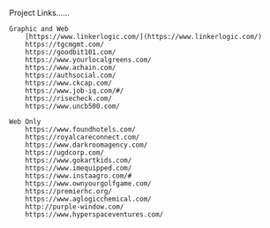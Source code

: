 Project Links……

    Graphic and Web
        [https://www.linkerlogic.com/](https://www.linkerlogic.com/)
        https://tgcmgmt.com/
        https://goodbit101.com/
        https://www.yourlocalgreens.com/
        https://www.achain.com/
        https://authsocial.com/
        https://www.ckcap.com/
        https://www.job-iq.com/#/
        https://risecheck.com/
        https://www.uncb500.com/

    Web Only
        https://www.foundhotels.com/
        https://royalcareconnect.com/
        https://www.darkroomagency.com/
        https://ugdcorp.com/
        https://www.gokartkids.com/
        https://www.imequipped.com/
        https://www.instaagro.com/#
        https://www.ownyourgolfgame.com/
        https://premierhc.org/
        https://www.aglogicchemical.com/
        http://purple-window.com/
        https://www.hyperspaceventures.com/